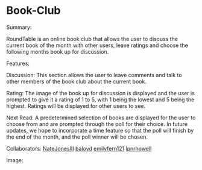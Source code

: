 # Book-Club

Summary:

RoundTable is an online book club that allows the user to discuss the current book of the month with other users, leave ratings and choose the following months book up for discussion.

Features:

Discussion:
This section allows the user to leave comments and talk to other members of the book club about the current book.

Rating:
The image of the book up for discussion is displayed and the user is prompted to give it a rating of 1 to 5, with 1 being the lowest and 5 being the highest. Ratings will be displayed for other users to see.

Next Read:
A predetermined selection of books are displayed for the user to choose from and are prompted through the poll for their choice. In future updates, we hope to incorporate a time feature so that the poll will finish by the end of the month, and the poll winner will be chosen.

Collaborators:
<a href="https://github.com/NateJonesIII">NateJonesIII</a>
<a href="https://github.com/baloyd">baloyd</a>
<a href="https://github.com/emilyfern121">emilyfern121</a>
<a href="https://github.com/lpnrhowell">lpnrhowell</a>


Image:

